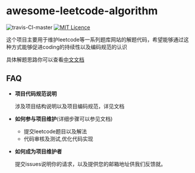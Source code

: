 # awesome-leetcode-algorithm
![travis-CI-master](https://travis-ci.com/jianjustin/awesome-leetcode-algorithm.svg?branch=master)
[![MIT Licence](https://badges.frapsoft.com/os/mit/mit.svg?v=103)](https://opensource.org/licenses/mit-license.php)

这个项目主要用于维护leetcode等一系列题库网站的解题代码，希望能够通过这种方式能够促进coding的持续性以及编码规范的认识

具体解题思路你可以查看[中文文档](https://jianjustin.github.io/awesome-leetcode-algorithm/)

## FAQ
* **项目代码规范说明**
  
  涉及项目结构说明以及项目编码规范，详见文档

* **如何参与项目维护**(详细步骤可以参见文档)

  * 提交leetcode题目以及解法
  * 代码审核及测试,优化代码实现

* **如何成为项目维护者**

  提交issues说明你的请求，以及提供您的邮箱地址供我们反馈就。   